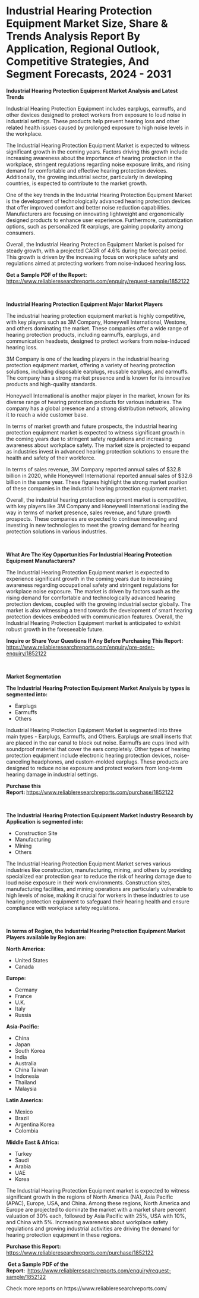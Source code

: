 <p><h1>Industrial Hearing Protection Equipment Market Size, Share & Trends Analysis Report By Application, Regional Outlook, Competitive Strategies, And Segment Forecasts, 2024 - 2031</h1></p><p><strong>Industrial Hearing Protection Equipment Market Analysis and Latest Trends</strong></p>
<p><p>Industrial Hearing Protection Equipment includes earplugs, earmuffs, and other devices designed to protect workers from exposure to loud noise in industrial settings. These products help prevent hearing loss and other related health issues caused by prolonged exposure to high noise levels in the workplace.</p><p>The Industrial Hearing Protection Equipment Market is expected to witness significant growth in the coming years. Factors driving this growth include increasing awareness about the importance of hearing protection in the workplace, stringent regulations regarding noise exposure limits, and rising demand for comfortable and effective hearing protection devices. Additionally, the growing industrial sector, particularly in developing countries, is expected to contribute to the market growth.</p><p>One of the key trends in the Industrial Hearing Protection Equipment Market is the development of technologically advanced hearing protection devices that offer improved comfort and better noise reduction capabilities. Manufacturers are focusing on innovating lightweight and ergonomically designed products to enhance user experience. Furthermore, customization options, such as personalized fit earplugs, are gaining popularity among consumers.</p><p>Overall, the Industrial Hearing Protection Equipment Market is poised for steady growth, with a projected CAGR of 4.6% during the forecast period. This growth is driven by the increasing focus on workplace safety and regulations aimed at protecting workers from noise-induced hearing loss.</p></p>
<p><strong>Get a Sample PDF of the Report:&nbsp;</strong> <a href="https://www.reliableresearchreports.com/enquiry/request-sample/1852122">https://www.reliableresearchreports.com/enquiry/request-sample/1852122</a></p>
<p>&nbsp;</p>
<p><strong>Industrial Hearing Protection Equipment Major Market Players</strong></p>
<p><p>The industrial hearing protection equipment market is highly competitive, with key players such as 3M Company, Honeywell International, Westone, and others dominating the market. These companies offer a wide range of hearing protection products, including earmuffs, earplugs, and communication headsets, designed to protect workers from noise-induced hearing loss.</p><p>3M Company is one of the leading players in the industrial hearing protection equipment market, offering a variety of hearing protection solutions, including disposable earplugs, reusable earplugs, and earmuffs. The company has a strong market presence and is known for its innovative products and high-quality standards.</p><p>Honeywell International is another major player in the market, known for its diverse range of hearing protection products for various industries. The company has a global presence and a strong distribution network, allowing it to reach a wide customer base.</p><p>In terms of market growth and future prospects, the industrial hearing protection equipment market is expected to witness significant growth in the coming years due to stringent safety regulations and increasing awareness about workplace safety. The market size is projected to expand as industries invest in advanced hearing protection solutions to ensure the health and safety of their workforce.</p><p>In terms of sales revenue, 3M Company reported annual sales of $32.8 billion in 2020, while Honeywell International reported annual sales of $32.6 billion in the same year. These figures highlight the strong market position of these companies in the industrial hearing protection equipment market.</p><p>Overall, the industrial hearing protection equipment market is competitive, with key players like 3M Company and Honeywell International leading the way in terms of market presence, sales revenue, and future growth prospects. These companies are expected to continue innovating and investing in new technologies to meet the growing demand for hearing protection solutions in various industries.</p></p>
<p>&nbsp;</p>
<p><strong>What Are The Key Opportunities For Industrial Hearing Protection Equipment Manufacturers?</strong></p>
<p><p>The Industrial Hearing Protection Equipment market is expected to experience significant growth in the coming years due to increasing awareness regarding occupational safety and stringent regulations for workplace noise exposure. The market is driven by factors such as the rising demand for comfortable and technologically advanced hearing protection devices, coupled with the growing industrial sector globally. The market is also witnessing a trend towards the development of smart hearing protection devices embedded with communication features. Overall, the Industrial Hearing Protection Equipment market is anticipated to exhibit robust growth in the foreseeable future.</p></p>
<p><strong>Inquire or Share Your Questions If Any Before Purchasing This Report:</strong> <a href="https://www.reliableresearchreports.com/enquiry/pre-order-enquiry/1852122">https://www.reliableresearchreports.com/enquiry/pre-order-enquiry/1852122</a></p>
<p>&nbsp;</p>
<p><strong>Market Segmentation</strong></p>
<p><strong>The Industrial Hearing Protection Equipment Market Analysis by types is segmented into:</strong></p>
<p><ul><li>Earplugs</li><li>Earmuffs</li><li>Others</li></ul></p>
<p><p>Industrial Hearing Protection Equipment Market is segmented into three main types - Earplugs, Earmuffs, and Others. Earplugs are small inserts that are placed in the ear canal to block out noise. Earmuffs are cups lined with soundproof material that cover the ears completely. Other types of hearing protection equipment include electronic hearing protection devices, noise-canceling headphones, and custom-molded earplugs. These products are designed to reduce noise exposure and protect workers from long-term hearing damage in industrial settings.</p></p>
<p><strong>Purchase this Report:&nbsp;</strong><a href="https://www.reliableresearchreports.com/purchase/1852122">https://www.reliableresearchreports.com/purchase/1852122</a></p>
<p>&nbsp;</p>
<p><strong>The Industrial Hearing Protection Equipment Market Industry Research by Application is segmented into:</strong></p>
<p><ul><li>Construction Site</li><li>Manufacturing</li><li>Mining</li><li>Others</li></ul></p>
<p><p>The Industrial Hearing Protection Equipment Market serves various industries like construction, manufacturing, mining, and others by providing specialized ear protection gear to reduce the risk of hearing damage due to loud noise exposure in their work environments. Construction sites, manufacturing facilities, and mining operations are particularly vulnerable to high levels of noise, making it crucial for workers in these industries to use hearing protection equipment to safeguard their hearing health and ensure compliance with workplace safety regulations.</p></p>
<p>&nbsp;</p>
<p><strong>In terms of Region, the Industrial Hearing Protection Equipment Market Players available by Region are:</strong></p>
<p>
    <p> <strong> North America: </strong>
        <ul>
            <li>United States</li>
            <li>Canada</li>
        </ul>
        </p> 
    <p> <strong> Europe: </strong>
        <ul>
            <li>Germany</li>
            <li>France</li>
            <li>U.K.</li>
            <li>Italy</li>
            <li>Russia</li>
        </ul>
        </p> 
    <p> <strong> Asia-Pacific: </strong>
        <ul>
            <li>China</li>
            <li>Japan</li>
            <li>South Korea</li>
            <li>India</li>
            <li>Australia</li>
            <li>China Taiwan</li>
            <li>Indonesia</li>
            <li>Thailand</li>
            <li>Malaysia</li>
        </ul>
        </p> 
    <p> <strong> Latin America: </strong>
        <ul>
            <li>Mexico</li>
            <li>Brazil</li>
            <li>Argentina Korea</li>
            <li>Colombia</li>
        </ul>
        </p> 
    <p> <strong> Middle East & Africa: </strong>
        <ul>
            <li>Turkey</li>
            <li>Saudi</li>
            <li>Arabia</li>
            <li>UAE</li>
            <li>Korea</li>
        </ul>
    </p>
    </p>
<p><p>The Industrial Hearing Protection Equipment market is expected to witness significant growth in the regions of North America (NA), Asia Pacific (APAC), Europe, USA, and China. Among these regions, North America and Europe are projected to dominate the market with a market share percent valuation of 30% each, followed by Asia Pacific with 25%, USA with 10%, and China with 5%. Increasing awareness about workplace safety regulations and growing industrial activities are driving the demand for hearing protection equipment in these regions.</p></p>
<p><strong>Purchase this Report: </strong><a href="https://www.reliableresearchreports.com/purchase/1852122">https://www.reliableresearchreports.com/purchase/1852122</a></p>
<p>&nbsp;<strong>Get a Sample PDF of the Report:&nbsp;&nbsp;</strong><a href="https://www.reliableresearchreports.com/enquiry/request-sample/1852122">https://www.reliableresearchreports.com/enquiry/request-sample/1852122</a></p>
<p><strong></strong></p>
<p>Check more reports on https://www.reliableresearchreports.com/</p>